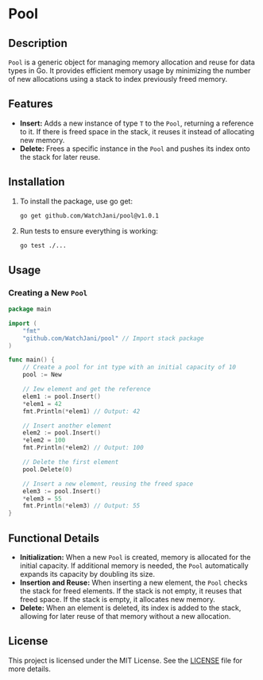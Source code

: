 # Pool

## Description

`Pool` is a generic object for managing memory allocation and reuse for data types in Go. It provides efficient memory usage by minimizing the number of new allocations using a stack to index previously freed memory.

## Features

- **Insert:** Adds a new instance of type `T` to the `Pool`, returning a reference to it. If there is freed space in the stack, it reuses it instead of allocating new memory.
- **Delete:** Frees a specific instance in the `Pool` and pushes its index onto the stack for later reuse.

## Installation

1. To install the package, use go get:

    ```bash
    go get github.com/WatchJani/pool@v1.0.1
    ```

2. Run tests to ensure everything is working:

    ```bash
    go test ./...
    ```


## Usage

### Creating a New `Pool`

```go
package main

import (
	"fmt"
	"github.com/WatchJani/pool" // Import stack package
)

func main() {
	// Create a pool for int type with an initial capacity of 10
	pool := New 

	// Iew element and get the reference
	elem1 := pool.Insert()
	*elem1 = 42
	fmt.Println(*elem1) // Output: 42

	// Insert another element
	elem2 := pool.Insert()
	*elem2 = 100
	fmt.Println(*elem2) // Output: 100

	// Delete the first element
	pool.Delete(0)

	// Insert a new element, reusing the freed space
	elem3 := pool.Insert()
	*elem3 = 55
	fmt.Println(*elem3) // Output: 55
}
```
## Functional Details

- **Initialization:** When a new `Pool` is created, memory is allocated for the initial capacity. If additional memory is needed, the `Pool` automatically expands its capacity by doubling its size.
- **Insertion and Reuse:** When inserting a new element, the `Pool` checks the stack for freed elements. If the stack is not empty, it reuses that freed space. If the stack is empty, it allocates new memory.
- **Delete:** When an element is deleted, its index is added to the stack, allowing for later reuse of that memory without a new allocation.

## License

This project is licensed under the MIT License. See the [LICENSE](LICENSE) file for more details.
